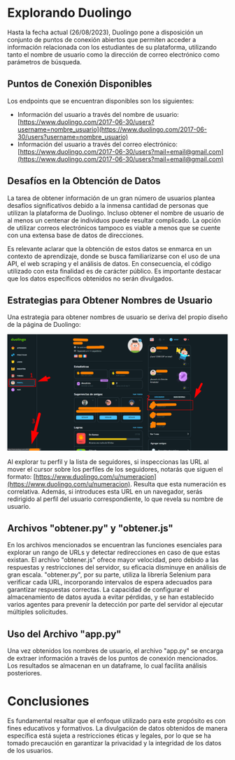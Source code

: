 # Explorando Duolingo

Hasta la fecha actual (26/08/2023), Duolingo pone a disposición un conjunto de puntos de conexión abiertos que permiten acceder a información relacionada con los estudiantes de su plataforma, utilizando tanto el nombre de usuario como la dirección de correo electrónico como parámetros de búsqueda.

## Puntos de Conexión Disponibles

Los endpoints que se encuentran disponibles son los siguientes:

- Información del usuario a través del nombre de usuario: [https://www.duolingo.com/2017-06-30/users?username=nombre_usuario](https://www.duolingo.com/2017-06-30/users?username=nombre_usuario)
- Información del usuario a través del correo electrónico: [https://www.duolingo.com/2017-06-30/users?mail=email@gmail.com](https://www.duolingo.com/2017-06-30/users?mail=email@gmail.com)

## Desafíos en la Obtención de Datos

La tarea de obtener información de un gran número de usuarios plantea desafíos significativos debido a la inmensa cantidad de personas que utilizan la plataforma de Duolingo. Incluso obtener el nombre de usuario de al menos un centenar de individuos puede resultar complicado. La opción de utilizar correos electrónicos tampoco es viable a menos que se cuente con una extensa base de datos de direcciones.

Es relevante aclarar que la obtención de estos datos se enmarca en un contexto de aprendizaje, donde se busca familiarizarse con el uso de una API, el web scraping y el análisis de datos. En consecuencia, el código utilizado con esta finalidad es de carácter público. Es importante destacar que los datos específicos obtenidos no serán divulgados.

## Estrategias para Obtener Nombres de Usuario

Una estrategia para obtener nombres de usuario se deriva del propio diseño de la página de Duolingo:

![Imagen de Duolingo](/img/Screenshot_38.png)

Al explorar tu perfil y la lista de seguidores, si inspeccionas las URL al mover el cursor sobre los perfiles de los seguidores, notarás que siguen el formato: [https://www.duolingo.com/u/numeracion](https://www.duolingo.com/u/numeracion). Resulta que esta numeración es correlativa. Además, si introduces esta URL en un navegador, serás redirigido al perfil del usuario correspondiente, lo que revela su nombre de usuario.

## Archivos "obtener.py" y "obtener.js"

En los archivos mencionados se encuentran las funciones esenciales para explorar un rango de URLs y detectar redirecciones en caso de que estas existan. El archivo "obtener.js" ofrece mayor velocidad, pero debido a las respuestas y restricciones del servidor, su eficacia disminuye en análisis de gran escala. "obtener.py", por su parte, utiliza la librería Selenium para verificar cada URL, incorporando intervalos de espera adecuados para garantizar respuestas correctas. La capacidad de configurar el almacenamiento de datos ayuda a evitar pérdidas, y se han establecido varios agentes para prevenir la detección por parte del servidor al ejecutar múltiples solicitudes.

## Uso del Archivo "app.py"

Una vez obtenidos los nombres de usuario, el archivo "app.py" se encarga de extraer información a través de los puntos de conexión mencionados. Los resultados se almacenan en un dataframe, lo cual facilita análisis posteriores.

# Conclusiones

Es fundamental resaltar que el enfoque utilizado para este propósito es con fines educativos y formativos. La divulgación de datos obtenidos de manera específica está sujeta a restricciones éticas y legales, por lo que se ha tomado precaución en garantizar la privacidad y la integridad de los datos de los usuarios.
